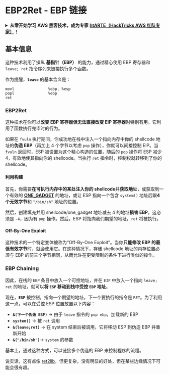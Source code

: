 # EBP2Ret - EBP 链接

<details>

<summary><strong>从零开始学习 AWS 黑客技术，成为专家</strong> <a href="https://training.hacktricks.xyz/courses/arte"><strong>htARTE（HackTricks AWS 红队专家）</strong></a><strong>！</strong></summary>

支持 HackTricks 的其他方式：

* 如果您想在 HackTricks 中看到您的 **公司广告** 或 **下载 PDF 版本的 HackTricks**，请查看 [**订阅计划**](https://github.com/sponsors/carlospolop)!
* 获取 [**官方 PEASS & HackTricks 商品**](https://peass.creator-spring.com)
* 探索 [**PEASS 家族**](https://opensea.io/collection/the-peass-family)，我们的独家 [**NFTs**](https://opensea.io/collection/the-peass-family)
* **加入** 💬 [**Discord 群组**](https://discord.gg/hRep4RUj7f) 或 [**电报群组**](https://t.me/peass) 或 **关注** 我们的 **Twitter** 🐦 [**@hacktricks\_live**](https://twitter.com/hacktricks\_live)**。**
* 通过向 [**HackTricks**](https://github.com/carlospolop/hacktricks) 和 [**HackTricks Cloud**](https://github.com/carlospolop/hacktricks-cloud) github 仓库提交 PR 来分享您的黑客技巧。

</details>

## 基本信息

这种技术利用了操纵 **基指针（EBP）** 的能力，通过精心使用 EBP 寄存器和 `leave; ret` 指令序列来链接执行多个函数。

作为提醒，**`leave`** 的基本含义是：
```
movl               %ebp, %esp
popl               %ebp
ret
```
### EBP2Ret

这种技术在你可以**改变 EBP 寄存器但无法直接改变 EIP 寄存器**时特别有用。它利用了函数执行完毕时的行为。

如果在 `fvuln` 执行期间，你成功地在栈中注入一个指向内存中你的 shellcode 地址的**伪造 EBP**（再加上 4 个字节以考虑 `pop` 操作），你就可以间接控制 EIP。当 `fvuln` 返回时，ESP 被设置为这个精心构造的位置，随后的 `pop` 操作将 ESP 减少 4，有效地使其指向你的 shellcode。当执行 `ret` 指令时，控制权就转移到了你的 shellcode。

#### 利用构建

首先，你需要**在可执行内存中的某处注入你的 shellcode**并**获取地址**，或获取到一个有效的 [**ONE\_GADGET**](https://github.com/david942j/one\_gadget) 的地址，或让 ESP 指向一个包含 `system()` 地址后跟**4 个无效字节**和 `"/bin/sh"` 地址的位置。

然后，创建填充并用 shellcode/one_gadget 地址减去 4 的地址**损害 EBP**。这必须是 `-4`，因为有 `pop` 操作。然后，ESP 将指向我们期望的地址，`ret` 将被执行。

#### Off-By-One Exploit

这种技术的一个特定变体被称为“Off-By-One Exploit”。当你**只能修改 EBP 的最低有效字节**时，就会使用它。在这种情况下，存储 shellcode 地址的内存位置必须与 EBP 的前三个字节相同，从而允许在更受限制的条件下进行类似的操作。

### **EBP Chaining**

因此，在栈的 `EBP` 条目中放入一个可控地址，并在 `EIP` 中放入一个指向 `leave; ret` 的地址，就可以**将 `ESP` 移动到栈中受控 `EBP` 地址**。

现在，**`ESP`** 被控制，指向一个期望的地址，下一个要执行的指令是 `RET`。为了利用这一点，可以在受控 ESP 位置放置以下内容：

- **`&(下一个伪造 EBP)`** -> 由于 `leave` 指令的 `pop ebp`，加载新的 EBP
- **`system()`** -> 被 `ret` 调用
- **`&(leave;ret)`** -> 在 system 结束后被调用，它将移动 ESP 到伪造 EBP 并重新开始
- **`&("/bin/sh")`**-> `system` 的参数

基本上，通过这种方式，可以链接多个伪造的 EBP 来控制程序的流程。

说实话，这有点像 [ret2lib](ret2lib/)，但更复杂，没有明显的好处，但在某些边缘情况下可能会很有趣。
